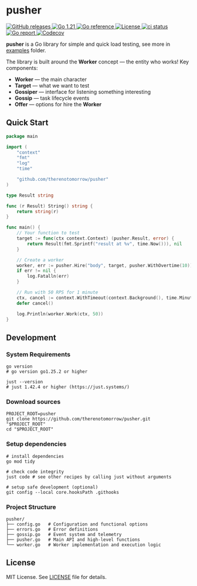 # pusher

<div>
  <a href="https://github.com/therenotomorrow/pusher/releases" target="_blank">
    <img src="https://img.shields.io/github/v/release/therenotomorrow/pusher?color=FBC02D" alt="GitHub releases">
  </a>
  <a href="https://go.dev/doc/go1.25" target="_blank">
    <img src="https://img.shields.io/badge/Go-%3E%3D%201.25-blue.svg" alt="Go 1.21">
  </a>
  <a href="https://pkg.go.dev/github.com/therenotomorrow/pusher" target="_blank">
    <img src="https://godoc.org/github.com/therenotomorrow/pusher?status.svg" alt="Go reference">
  </a>
  <a href="https://github.com/therenotomorrow/pusher/blob/master/LICENSE" target="_blank">
    <img src="https://img.shields.io/github/license/therenotomorrow/pusher?color=388E3C" alt="License">
  </a>
  <a href="https://github.com/therenotomorrow/pusher/actions/workflows/ci.yml" target="_blank">
    <img src="https://github.com/therenotomorrow/pusher/actions/workflows/ci.yml/badge.svg" alt="ci status">
  </a>
  <a href="https://goreportcard.com/report/github.com/therenotomorrow/pusher" target="_blank">
    <img src="https://goreportcard.com/badge/github.com/therenotomorrow/pusher" alt="Go report">
  </a>
  <a href="https://codecov.io/gh/therenotomorrow/pusher" target="_blank">
    <img src="https://img.shields.io/codecov/c/github/therenotomorrow/pusher?color=546E7A" alt="Codecov">
  </a>
</div>

**pusher** is a Go library for simple and quick load testing, see more in [examples](./examples) folder.

The library is built around the **Worker** concept — the entity who works! Key components:

- **Worker** — the main character
- **Target** — what we want to test
- **Gossiper** — interface for listening something interesting
- **Gossip** — task lifecycle events
- **Offer** — options for hire the **Worker**

## Quick Start

```go
package main

import (
	"context"
	"fmt"
	"log"
	"time"

	"github.com/therenotomorrow/pusher"
)

type Result string

func (r Result) String() string {
	return string(r)
}

func main() {
	// Your function to test
	target := func(ctx context.Context) (pusher.Result, error) {
		return Result(fmt.Sprintf("result at %v", time.Now())), nil
	}

	// Create a worker
	worker, err := pusher.Hire("body", target, pusher.WithOvertime(10))
	if err != nil {
		log.Fatalln(err)
	}

	// Run with 50 RPS for 1 minute
	ctx, cancel := context.WithTimeout(context.Background(), time.Minute)
	defer cancel()

	log.Println(worker.Work(ctx, 50))
}
```

## Development

### System Requirements

```shell
go version
# go version go1.25.2 or higher

just --version
# just 1.42.4 or higher (https://just.systems/)
```

### Download sources

```shell
PROJECT_ROOT=pusher
git clone https://github.com/therenotomorrow/pusher.git "$PROJECT_ROOT"
cd "$PROJECT_ROOT"
```

### Setup dependencies

```shell
# install dependencies
go mod tidy

# check code integrity
just code # see other recipes by calling just without arguments

# setup safe development (optional)
git config --local core.hooksPath .githooks
```

### Project Structure

```
pusher/
├── config.go   # Configuration and functional options
├── errors.go   # Error definitions
├── gossip.go   # Event system and telemetry
├── pusher.go   # Main API and high-level functions
└── worker.go   # Worker implementation and execution logic
```

## License

MIT License. See [LICENSE](./LICENSE) file for details.
